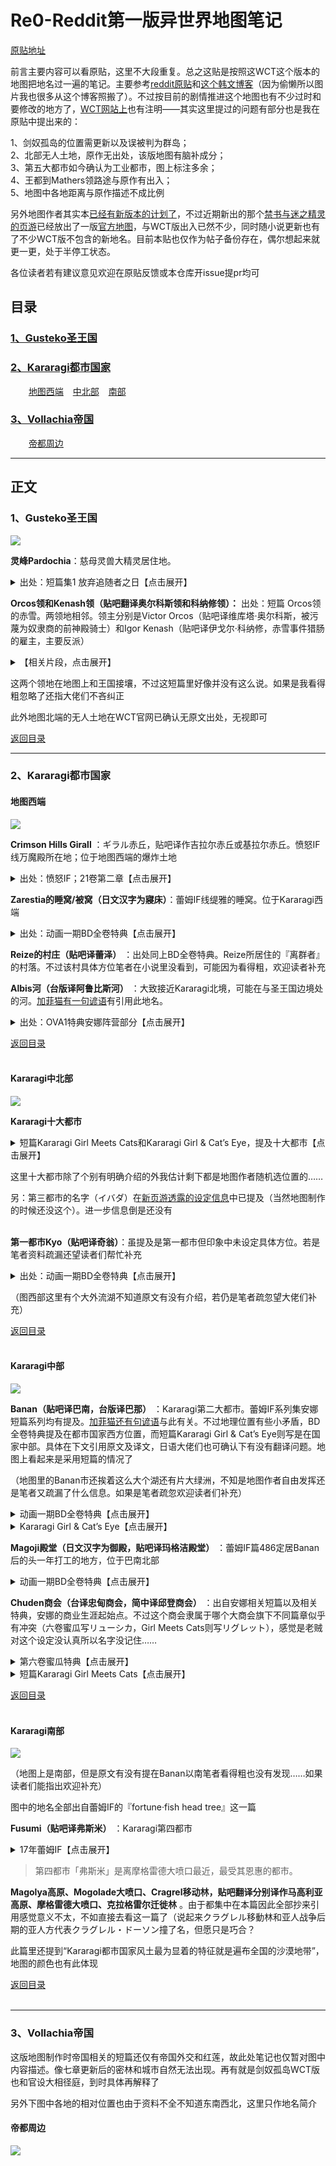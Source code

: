 # Re0-Reddit第一版异世界地图笔记

[原贴地址](https://tieba.baidu.com/p/6614464253)



前言主要内容可以看原贴，这里不大段重复。总之这贴是按照这WCT这个版本的地图把地名过一遍的笔记。主要参考[reddit原贴](https://www.reddit.com/r/Re_Zero/comments/f9v2nb/media_rezero_world_map)和[这个韩文博客](https://blog.naver.com/000124hj/221829300124)（因为偷懒所以图片我也很多从这个博客照搬了）。不过按目前的剧情推进这个地图也有不少过时和要修改的地方了，[WCT网站上](https://witchculttranslation.com/re-zero-world-map)也有注明——其实这里提过的问题有部分也是我在原贴中提出来的：


1、剑奴孤岛的位置需更新以及误被判为群岛；<br/>
2、北部无人土地，原作无出处，该版地图有脑补成分；<br/>
3、第五大都市如今确认为工业都市，图上标注多余；<br/>
4、王都到Mathers领路途与原作有出入；<br/>
5、地图中各地距离与原作描述不成比例<br/>



另外地图作者其实本[已经有新版本的计划了](https://twitter.com/rezidl/status/1373872697416019968)，不过近期新出的那个[禁书与迷之精灵的页游](https://rezero.fandom.com/zh/wiki/%E7%A6%81%E4%B9%A6%E4%B8%8E%E8%B0%9C%E4%B9%8B%E7%B2%BE%E7%81%B5)已经放出了一版[官方地图](tieba.baidu.com/p/7342160586)，与WCT版出入已然不少，同时随小说更新也有了不少WCT版不包含的新地名。目前本贴也仅作为帖子备份存在，偶尔想起来就更一更，处于半停工状态。

各位读者若有建议意见欢迎在原贴反馈或本仓库开issue提pr均可

## 目录

### [1、Gusteko圣王国](#1Gusteko圣王国-1)
### [2、Kararagi都市国家](#2Kararagi都市国家-1)
&emsp; &ensp; [地图西端](#地图西端) &ensp; [中北部](#Kararagi中北部) &ensp; [南部](#Kararagi南部)
### [3、Vollachia帝国](#3Vollachia帝国-1)
&emsp; &ensp; [帝都周边](#帝都周边)<!-- &ensp; [中北部](#Kararagi中北部) &ensp; [南部](#Kararagi南部)-->




----


## 正文

### 1、Gusteko圣王国

![](https://github.com/CanopusEtaCarinae/tiebaposts/blob/master/mapnote/image/pardochia.png)


**灵峰Pardochia**：慈母灵兽大精灵居住地。

<details>
<summary>出处：短篇集1 放弃追随者之日【点击展开】</summary>

> ──北方的古斯提克聖王國由於嚴寒與險峻山脈橫亙，是對人與動物而言皆得被迫面臨嚴酷考驗的國家。在整年皆降雪的環境下，只能栽種抗寒的少數幾種農作物，取而代之的是靠著家畜飼育與高聳山脈沉眠的許多魔礦石礦脈，國力便是靠著採掘事業與販賣魔礦石維持。
>
> 另外，靈峰帕德奇亞的山頂還有四大精靈之一「聖獸歐德格拉斯」以強大力量君臨天下。
<br/>
</details>

**Orcos领和Kenash领（贴吧翻译奥尔科斯领和科纳修领）：** 出处：短篇 Orcos领的赤雪。两领地相邻。领主分别是Victor Orcos（贴吧译维库塔·奥尔科斯，被污蔑为奴隶商的前神殿骑士）和Igor Kenash（贴吧译伊戈尔·科纳修，赤雪事件猎肠的雇主，主要反派）

<details>
<summary>【相关片段，点击展开】</summary>

> 捏紧拳头的伊戈尔奋力诉说的，是发生在与他治理的科纳修领相邻的奥尔科斯领中的丑闻。
<br/>
</details>

这两个领地在地图上和王国接壤，不过这短篇里好像并没有这么说。如果是我看得粗忽略了还指大佬们不吝纠正

此外地图北端的无人土地在WCT官网已确认无原文出处，无视即可

[返回目录](#目录)<br/>

----

### 2、Kararagi都市国家

#### 地图西端

![](https://github.com/CanopusEtaCarinae/tiebaposts/blob/master/mapnote/image/redhill.png)


**Crimson Hills Girall** ：ギラル赤丘，贴吧译作吉拉尔赤丘或基拉尔赤丘。愤怒IF线万魔殿所在地；位于地图西端的爆炸土地

<details>
<summary>出处：愤怒IF；21卷第二章【点击展开】</summary>

愤怒IF：

> 「总之，所幸艾米莉亚大人没事。……和我一同离开这里吧。城外有龙车。乘车前往鲁古尼卡」
>
> 「去鲁古尼卡……这里，是哪？」
>
> 「这里是卡拉拉基都市国家边界上，藏身吉拉尔赤丘的城堡……要找到地方费了一番功夫，多亏了出色的谍报员和潜伏者里应外合」

21卷第二章：

> 「米露拉也不过是那个样子，沙丘要是突然变成灼热地狱才反倒奇怪吗」
>
> 「正是如此。这里跟处于世界地图西端的基拉尔赤丘可不同呀」
>
> 「顺便问一句，那个叫基拉尔赤丘的是个怎样的地方？」
>
> 「丘上的沙粒全都是细小的魔石碎片，是一整年都在爆炸的土地的说」
<br/>
</details>

**Zarestia的睡窝/被窝（日文汉字为寢床）**：蕾姆IF线缇雅的睡窝。位于Kararagi西端

<details>
<summary>出处：动画一期BD全卷特典【点击展开】</summary>

第五章

> 原来，她是被称为四大精灵的拥有强大力量的四个大精灵之一，在卡拉拉奇西端的『塞蕾丝缇雅的睡窝』这个地方所居住的存在。
<br/>
</details>

**Reize的村庄（贴吧译蕾泽）** ：出处同上BD全卷特典。Reize所居住的『离群者』的村落。不过该村具体方位笔者在小说里没看到，可能因为看得粗，欢迎读者补充

**Albis河（台版译阿鲁比斯河）** ：大致接近Kararagi北境，可能在与圣王国边境处的河。[加菲猫有一句谚语](https://github.com/CanopusEtaCarinae/garf_saying#108%E5%9C%9F%E8%9C%98%E8%9B%9B-6%E6%96%876966)有引用此地名。

<details>
<summary>出处：OVA1特典安娜阵营部分【点击展开】</summary>

> 「不过达到一定规模的雪也会成为一种威胁。安娜塔西亚大人，您造访过古斯提科圣王国吗？」
>
> 「嗯———（表思考）最远也就去过阿比斯河流域。再远滴话，对于偶这样娇弱滴少女来说就太残忍啦。」
>
> 安娜塔西亚捂嘴偷笑。但尤里乌斯却深深地点头并说道：「您看的真透彻。」
>
> 「鉴于您现在的地位，或许不久的将来就会有机会正式造访，届时请多保重。古斯提科的土地吞噬的他国人民，比您想象中的只多不少。」
<br/>
</details>

[返回目录](#目录)<br/>
<br/>

#### Kararagi中北部

![](https://github.com/CanopusEtaCarinae/tiebaposts/blob/master/mapnote/image/kyo.png)


**Kararagi十大都市**

<details>
<summary>短篇Kararagi Girl Meets Cats和Kararagi Girl & Cat’s Eye，提及十大都市【点击展开】</summary>

Kararagi Girl Meets Cats：

> 卡拉拉基是由一到十区分十个大都市，每个都市皆在都市长与都市法的掌管下，以小国家运作组合成为某种联合国的形式。

Kararagi Girl & Cat’s Eye：

> 在複数都市连接形成国家的卡拉拉基之中，卡拉拉基城邦的都市「巴那」是十大都市之一，也是位居第二都市的城镇。
<br/>
</details>

这里十大都市除了个别有明确介绍的外我估计剩下都是地图作者随机选位置的……

另：第三都市的名字（イバダ）在[新页游透露的设定信息](https://twitter.com/rezeroyumiya/status/1366359095867969543)中已提及（当然地图制作的时候还没这个）。进一步信息倒是还没有<br/>
<br/>


**第一都市Kyo（贴吧译奇翁）**：虽提及是第一都市但印象中未设定具体方位。若是笔者资料疏漏还望读者们帮忙补充

<details>
<summary>出处：动画一期BD全卷特典【点击展开】</summary>

第一章

> 地处卡拉拉奇城邦以西方向的巴南市，其规模仅次于第一大城市「奇翁」，是昴和蕾姆这对菜月夫妇的现居地。
<br/>
</details>

（图西部这里有个大外流湖不知道原文有没有介绍，若仍是笔者疏忽望大佬们补充）

[返回目录](#目录)<br/>
<br/>


#### Kararagi中部

![](https://github.com/CanopusEtaCarinae/tiebaposts/blob/master/mapnote/image/banan.png)

**Banan（贴吧译巴南，台版译巴那）** ：Kararagi第二大都市。蕾姆IF系列集安娜短篇系列均有提及。[加菲猫还有句谚语](https://github.com/CanopusEtaCarinae/garf_saying#42%E6%96%87%E9%99%9011-%E5%9B%9B-4%E6%96%8719%E5%8A%A88)与此有关。不过地理位置有些小矛盾，BD全卷特典提及在都市国家西方位置，而短篇Kararagi Girl & Cat’s Eye则写是在国家中部。具体在下文引用原文及译文，日语大佬们也可确认下有没有翻译问题。地图上看起来是采用短篇的情况了

（地图里的Banan市还挨着这么大个湖还有片大绿洲，不知是地图作者自由发挥还是笔者又疏漏了什么信息。如果是笔者疏忽欢迎读者们补充）

<details>
<summary>动画一期BD全卷特典【点击展开】</summary>

第一章：

> ──カララギ都市国家第二都市 『バナン』。
>
> カララギ国土の西方に位置し、第一都市である 『キョウ』 に次ぐ規模を持つその都市こそが、スバルとレムのナツキ夫妻が暮らす現住所である。

译文：

> ——这里是卡拉拉奇城邦的第二大城市「巴南」。
>
> 地处卡拉拉奇城邦以西方向的巴南市，其规模仅次于第一大城市「奇翁」，是昴和蕾姆这对菜月夫妇的现居地。
</details>

<details>
<summary>Kararagi Girl & Cat’s Eye【点击展开】</summary>

> 　カララギ都市国家の都市『バナン』は、複数の都市が連なって一つの国を形作るカララギの中で、十の大都市の一つである第二都市の立ち位置にある街だ。
>
> 　カララギの国土の中でもおおよそ中心に位置するバナンは、あらゆる意味で様々な特色を持つ都市国家の中心地──良くも悪くも、色んな文化が流入する。

译文：

> 　在複数都市连接形成国家的卡拉拉基之中，卡拉拉基城邦的都市「巴那」是十大都市之一，也是位居第二都市的城镇。
>
> 　巴那在卡拉拉基国土中约位于中心位置，就各种意义而言是具有许多特色的城邦中心处──因此在好坏层面都会有各种文化流入。
<br/>
</details>

**Magoji殿堂（日文汉字为御殿，贴吧译玛格洁殿堂）** ：蕾姆IF篇486定居Banan后的头一年打工的地方，位于巴南北部

<details>
<summary>动画一期BD全卷特典【点击展开】</summary>

第一章：

> 位于巴南北部的这座房屋被称为「玛格洁殿堂」。平房式样的和风建筑风格与宽广的占地面积，令人不禁联想到古装片那样的大场面
<br/>
</details>

**Chuden商会（台译忠甸商会，简中译邱登商会）** ：出自安娜相关短篇以及相关特典，安娜的商业生涯起始点。不过这个商会隶属于哪个大商会旗下不同篇章似乎有冲突（六卷蜜瓜写リューシカ，Girl Meets Cats则写リグレット），感觉是老贼对这个设定没认真所以名字没记住……

<details>
<summary>第六卷蜜瓜特典【点击展开】</summary>

> チュデン商会は、カララギでも有名なリューシカ商会の傘下にある下部組織だった。大都市間を結ぶ、流通の核でもある宿場町に拠を置き、商会主であるチュデンの手でこの数年、一気に拡大傾向にある商会でもあった。

译文：

> 邱登商会，是在卡拉拉基也很有名的路西卡商会的一个下属组织。
>
> 它以连接各大都市的，同时也是流通核心的旅店镇为根据地。另一方面，这家商会近几年在商会主邱登的经营下，已显现出迅速壮大的倾向。
</details>

<details>
<summary>短篇Kararagi Girl Meets Cats【点击展开】</summary>

> 　カララギには一から十まで、番号を与えられた十の大都市があり、それぞれの都市が都市長と都市法の下、小国のように機能し、一種の連合国として成り立っている。

> 　そんな都市バナンにあって、チュデン商会は中堅規模の組織と言えよう。カララギ有数の大商会、リグレット商会を親商会として、その傘下に属している。

译文：

> 　而在都市巴那中，忠甸商会可说是中坚规模的组织，隶属于卡拉拉基少数的大型商会利格雷特商会旗下。
>
> 　虽然没有限定经商品项，但主要是盛行交易品，因此许多出入巴那的交易商涉足忠甸商会已经是惯例了。
<br/>
</details>

[返回目录](#目录)<br/>
<br/>


#### Kararagi南部

![](https://github.com/CanopusEtaCarinae/tiebaposts/blob/master/mapnote/image/fusmi.png)

（地图上是南部，但是原文有没有提在Banan以南笔者看得粗也没有发现……如果读者们能指出欢迎补充）

图中的地名全部出自蕾姆IF的『fortune·fish head tree』这一篇

**Fusumi（贴吧译弗斯米）** ：Kararagi第四都市

<details>
<summary>17年蕾姆IF【点击展开】</summary>
<br/>
</details>

> 第四都市「弗斯米」是离摩格雷德大喷口最近，最受其恩惠的都市。

**Magolya高原、Mogolade大喷口、Cragrel移动林，贴吧翻译分别译作马高利亚高原、摩格雷德大喷口、克拉格雷尔迁徙林** 。由于都集中在本篇因此全部抄来引用感觉意义不太，不如直接去看这一篇了（说起来クラグレル移動林和亚人战争后期的亚人方代表クラグレル・ドーソン撞了名，但愿只是巧合？

此篇里还提到“Kararagi都市国家风土最为显着的特征就是遍布全国的沙漠地带”，地图的颜色也有此体现

[返回目录](#目录)<br/>
<br/>

----

### 3、Vollachia帝国

这版地图制作时帝国相关的短篇还仅有帝国外交和红莲，故此处笔记也仅暂对图中内容描述。像七章更新后的密林和城市自然无法出现。再有就是剑奴孤岛WCT版也和官设大相径庭，到时具体再解释了

另外下图中各地的相对位置也由于资料不全不知道东南西北，这里只作地名简介


#### 帝都周边

![](https://github.com/CanopusEtaCarinae/tiebaposts/blob/master/mapnote/image/rupgana.png)

